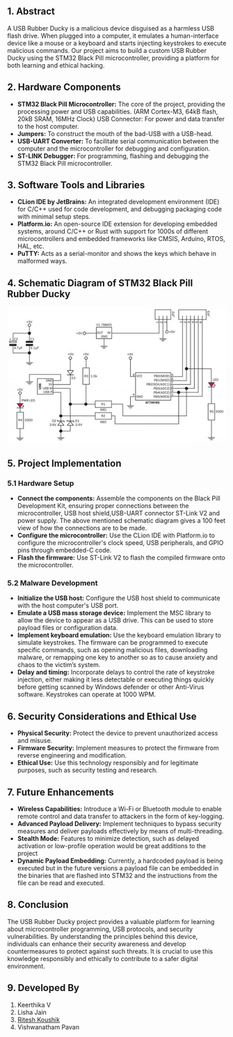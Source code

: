 ## 1. Abstract
A USB Rubber Ducky is a malicious device disguised as a harmless USB flash drive. When plugged into a computer, it emulates a human-interface device like a mouse or a keyboard and starts injecting keystrokes to execute malicious commands. Our project aims to build a custom USB Rubber Ducky using the STM32 Black Pill microcontroller, providing a platform for both learning and ethical hacking.

## 2. Hardware Components
- **STM32 Black Pill Microcontroller:** The core of the project, providing the processing power and USB capabilities. (ARM Cortex-M3, 64kB flash, 20kB SRAM, 16MHz Clock)
USB Connector: For power and data transfer to the host computer.    
- **Jumpers:** To construct the mouth of the bad-USB with a USB-head.    
- **USB-UART Converter:** To facilitate serial communication between the computer and the microcontroller for debugging and configuration.    
- **ST-LINK Debugger:** For programming, flashing and debugging the STM32 Black Pill microcontroller.      

## 3. Software Tools and Libraries
- **CLion IDE by JetBrains:** An integrated development environment (IDE) for C/C++ used for code development, and debugging packaging code with minimal setup steps.  
- **Platform.io:** An open-source IDE extension for developing embedded systems, around C/C++ or Rust with support for 1000s of different microcontrollers and embedded frameworks like CMSIS, Arduino, RTOS, HAL, etc.  
- **PuTTY:** Acts as a serial-monitor and shows the keys which behave in malformed ways.   

## 4. Schematic Diagram of STM32 Black Pill Rubber Ducky
![diagram-1](./schematic-diagram.jpeg)

## 5. Project Implementation

### 5.1 Hardware Setup
- **Connect the components:** Assemble the components on the Black Pill Development Kit, ensuring proper connections between the microcontroller, USB host shield,USB-UART connector  ST-Link V2 and power supply. The above mentioned schematic diagram gives a 100 feet view of how the connections are to be made. 
- **Configure the microcontroller:** Use the CLion IDE with Platform.io to configure the microcontroller's clock speed, USB peripherals, and GPIO pins through embedded-C code.
- **Flash the firmware:** Use ST-Link V2 to flash the compiled firmware onto the microcontroller.

### 5.2 Malware Development
- **Initialize the USB host:** Configure the USB host shield to communicate with the host computer's USB port.    
- **Emulate a USB mass storage device:** Implement the MSC library to allow the device to appear as a USB drive. This can be used to store payload files or configuration data.    
- **Implement keyboard emulation:** Use the keyboard emulation library to simulate keystrokes. The firmware can be programmed to execute specific commands, such as opening malicious files, downloading malware, or remapping one key to another so as to cause anxiety and chaos to the victim’s system.
- **Delay and timing:** Incorporate delays to control the rate of keystroke injection, either making it less detectable or executing things quickly before getting scanned by Windows defender or other Anti-Virus software. Keystrokes can operate at 1000 WPM. 

## 6. Security Considerations and Ethical Use
- **Physical Security:** Protect the device to prevent unauthorized access and misuse.
- **Firmware Security:** Implement measures to protect the firmware from reverse engineering and modification.
- **Ethical Use:** Use this technology responsibly and for legitimate purposes, such as security testing and research.

## 7. Future Enhancements
- **Wireless Capabilities:** Introduce a Wi-Fi or Bluetooth module to enable remote control and data transfer to attackers in the form of key-logging.
- **Advanced Payload Delivery:** Implement techniques to bypass security measures and deliver payloads effectively by means of multi-threading. 
- **Stealth Mode:** Features to minimize detection, such as delayed activation or low-profile operation would be great additions to the project
- **Dynamic Payload Embedding:** Currently, a hardcoded payload is being executed but in the future versions a payload file can be embedded in the binaries that are flashed into STM32 and the instructions from the file can be read and executed. 

## 8. Conclusion
The USB Rubber Ducky project provides a valuable platform for learning about microcontroller programming, USB protocols, and security vulnerabilities. By understanding the principles behind this device, individuals can enhance their security awareness and develop countermeasures to protect against such threats. It is crucial to use this knowledge responsibly and ethically to contribute to a safer digital environment.

## 9. Developed By 
1. Keerthika V
2. Lisha Jain
3. [Ritesh Koushik](https://github.com/IAmRiteshKoushik)
4. Vishwanatham Pavan
